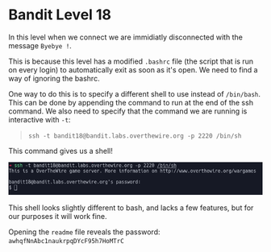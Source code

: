 # Bandit Level 18

In this level when we connect we are immidiatly disconnected with the message `Byebye !`.

This is because this level has a modified `.bashrc` file (the script that is run on every login) to automatically exit as soon as it's open. We need to find a way of ignoring the bashrc.

One way to do this is to specify a different shell to use instead of `/bin/bash`. This can be done by appending the command to run at the end of the ssh command. We also need to specify that the command we are running is interactive with `-t`:
 > `ssh -t bandit18@bandit.labs.overthewire.org -p 2220 /bin/sh`

This command gives us a shell!

![e15268ab.png](../src/e15268ab.png)

This shell looks slightly different to bash, and lacks a few features, but for our purposes it will work fine.

Opening the `readme` file reveals the password: `awhqfNnAbc1naukrpqDYcF95h7HoMTrC`

